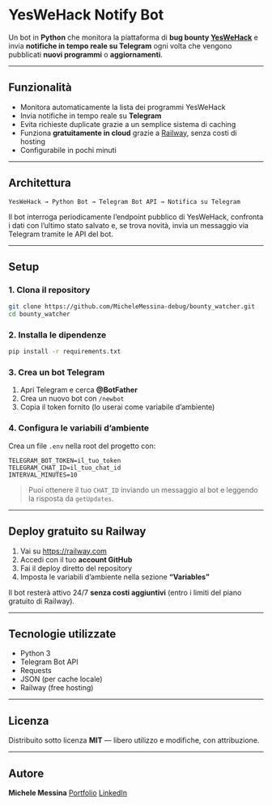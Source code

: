# YesWeHack Notify Bot

Un bot in **Python** che monitora la piattaforma di **bug bounty [YesWeHack](https://yeswehack.com)** e invia **notifiche in tempo reale su Telegram** ogni volta che vengono pubblicati **nuovi programmi** o **aggiornamenti**.

---

## Funzionalità

* Monitora automaticamente la lista dei programmi YesWeHack
* Invia notifiche in tempo reale su **Telegram**
* Evita richieste duplicate grazie a un semplice sistema di caching
* Funziona **gratuitamente in cloud** grazie a [Railway](https://railway.app), senza costi di hosting
* Configurabile in pochi minuti

---

## Architettura

```
YesWeHack → Python Bot → Telegram Bot API → Notifica su Telegram
```

Il bot interroga periodicamente l’endpoint pubblico di YesWeHack, confronta i dati con l’ultimo stato salvato e, se trova novità, invia un messaggio via Telegram tramite le API del bot.

---

## Setup

### 1. Clona il repository

```bash
git clone https://github.com/MicheleMessina-debug/bounty_watcher.git
cd bounty_watcher
```

### 2. Installa le dipendenze

```bash
pip install -r requirements.txt
```

### 3. Crea un bot Telegram

1. Apri Telegram e cerca **@BotFather**
2. Crea un nuovo bot con `/newbot`
3. Copia il token fornito (lo userai come variabile d’ambiente)

### 4. Configura le variabili d’ambiente

Crea un file `.env` nella root del progetto con:

```
TELEGRAM_BOT_TOKEN=il_tuo_token
TELEGRAM_CHAT_ID=il_tuo_chat_id
INTERVAL_MINUTES=10
```

> Puoi ottenere il tuo `CHAT_ID` inviando un messaggio al bot e leggendo la risposta da `getUpdates`.

---

## Deploy gratuito su Railway

1. Vai su https://railway.com
2. Accedi con il tuo **account GitHub**
3. Fai il deploy diretto del repository
4. Imposta le variabili d’ambiente nella sezione **“Variables”**

Il bot resterà attivo 24/7 **senza costi aggiuntivi** (entro i limiti del piano gratuito di Railway).

---

## Tecnologie utilizzate

* Python 3
* Telegram Bot API
* Requests
* JSON (per cache locale)
* Railway (free hosting)

---

## Licenza

Distribuito sotto licenza **MIT** — libero utilizzo e modifiche, con attribuzione.

---

## Autore

**Michele Messina**
[Portfolio](https://www.michelemessina.dev)
[LinkedIn](https://www.linkedin.com/in/michelemessina-518a55278)
